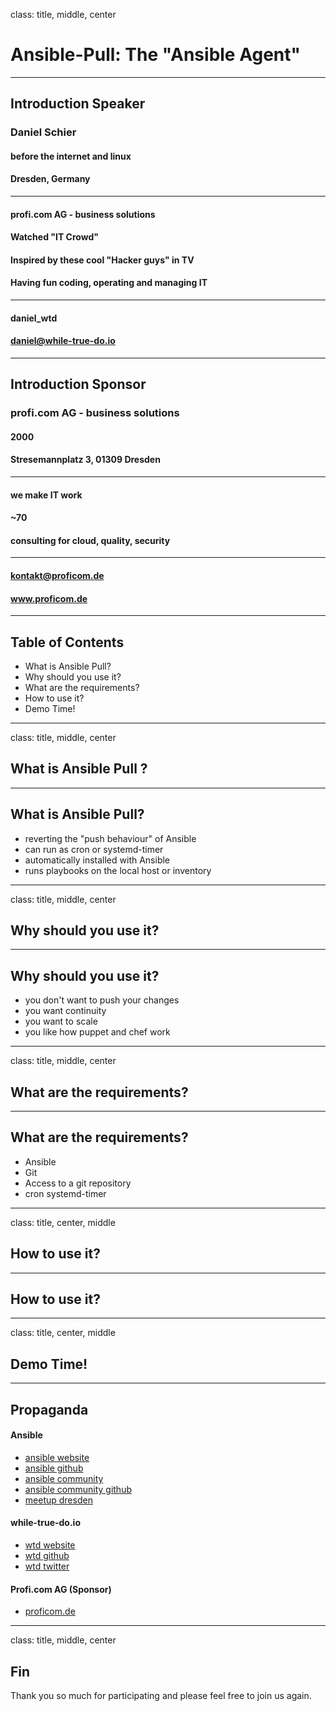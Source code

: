 class: title, middle, center

# Ansible-Pull: The "Ansible Agent"

---
## Introduction Speaker

### <i class="fas fa-user fa-fw"></i> Daniel Schier
#### <i class="fas fa-birthday-cake fa-fw"></i> before the internet and linux
#### <i class="fas fa-home fa-fw"></i> Dresden, Germany
----
#### <i class="fas fa-building fa-fw"></i> profi.com AG - business solutions
#### <i class="fas fa-graduation-cap fa-fw"></i> Watched "IT Crowd"
#### <i class="fas fa-lightbulb fa-fw"></i> Inspired by these cool "Hacker guys" in TV
#### <i class="fas fa-hammer fa-fw"></i> Having fun coding, operating and managing IT
----
#### <i class="fab fa-twitter fa-fw"></i> daniel_wtd
#### <i class="fas fa-envelope fa-fw"></i> daniel@while-true-do.io
---

## Introduction Sponsor

### <i class="fas fa-building fa-fw"></i> profi.com AG - business solutions
#### <i class="fas fa-birthday-cake fa-fw"></i> 2000
#### <i class="fas fa-home fa-fw"></i> Stresemannplatz 3, 01309 Dresden
----
#### <i class="fas fa-lightbulb fa-fw"></i> we make IT work
#### <i class="fas fa-hard-hat fa-fw"></i> ~70
#### <i class="fas fa-hammer fa-fw"></i> consulting for cloud, quality, security
----

#### <i class="fas fa-envelope fa-fw"></i> kontakt@proficom.de
#### <i class="fas fa-globe fa-fw"></i> www.proficom.de

---
## <i class="fas fa-table fa-fw"></i> Table of Contents

- What is Ansible Pull?
- Why should you use it?
- What are the requirements?
- How to use it?
- Demo Time!

---
class: title, middle, center

## What is Ansible Pull ?

---
## What is Ansible Pull?

- reverting the "push behaviour" of Ansible
- can run as cron or systemd-timer
- automatically installed with Ansible
- runs playbooks on the local host or inventory

---
class: title, middle, center

## Why should you use it?

---
## Why should you use it?

- you don't want to push your changes
- you want continuity
- you want to scale
- you like how puppet and chef work

---
class: title, middle, center

## What are the requirements?

---

## What are the requirements?

- Ansible
- Git
- Access to a git repository
- cron  systemd-timer

---
class: title, center, middle

## How to use it?

---
## How to use it?

---
class: title, center, middle

## Demo Time!

---
## <i class="fas fa-hands-helping fa-fw"></i> Propaganda

#### Ansible

-   [ansible website](https://www.ansible.com)
-   [ansible github](https://github.com/ansible)
-   [ansible community](https://www.ansible.com/community)
-   [ansible community github](https://github.com/ansible-community)
-   [meetup dresden](https://www.meetup.com/de-DE/Ansible-Dresden/)

#### while-true-do.io

-   [wtd website](https://while-true-do.io)
-   [wtd github](https://github.com/while-true-do)
-   [wtd twitter](https://twitter.com/wtd_news)

#### Profi.com AG (Sponsor)

-   [proficom.de](https://www.proficom.de/)

---
class: title, middle, center

## Fin

Thank you so much for participating and please feel free to join us again.
